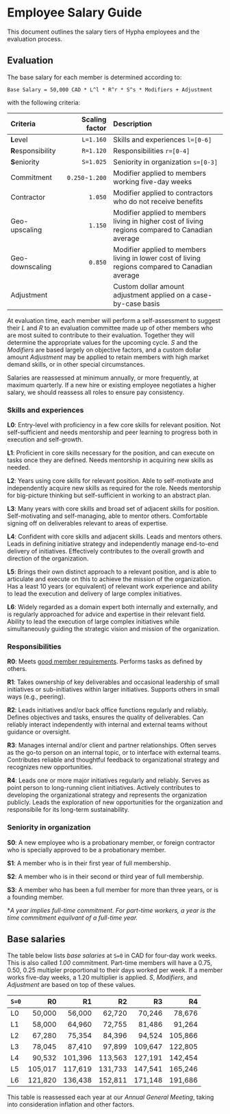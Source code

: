 # Employee Salary Guide

This document outlines the salary tiers of Hypha employees and the evaluation process.

## Evaluation

The base salary for each member is determined according to:

```
Base Salary = 50,000 CAD * L^l * R^r * S^s * Modifiers + Adjustment
```

with the following criteria:

| Criteria           | Scaling factor  | Description                                                                                      |
|:-------------------|----------------:|:-------------------------------------------------------------------------------------------------|
| **L**evel          |       `L=1.160` | Skills and experiences `l=[0-6]`                                                                 |
| **R**esponsibility |       `R=1.120` | Responsibilities `r=[0-4]`                                                                       |
| **S**eniority      |       `S=1.025` | Seniority in organization `s=[0-3]`                                                              |
| Commitment         | `0.250`-`1.200` | Modifier applied to members working five-day weeks                                               |
| Contractor         |         `1.050` | Modifier applied to contractors who do not receive benefits                                      |
| Geo-upscaling      |         `1.150` | Modifier applied to members living in higher cost of living regions compared to Canadian average |
| Geo-downscaling    |         `0.850` | Modifier applied to members living in lower cost of living regions compared to Canadian average  |
| Adjustment         |                 | Custom dollar amount adjustment applied on a case-by-case basis                                  |

At evaluation time, each member will perform a self-assessment to suggest their *L* and *R* to an evaluation committee made up of other members who are most suited to contribute to their evaluation. Together they will determine the appropriate values for the upcoming cycle. *S* and the *Modifiers* are based largely on objective factors, and a custom dollar amount *Adjustment* may be applied to retain members with high market demand skills, or in other special circumstances.

Salaries are reassessed at minimum annually, or more frequently, at maximum quarterly. If a new hire or existing employee negotiates a higher salary, we should reassess all roles to ensure pay consistency.

### Skills and experiences

**L0**: Entry-level with proficiency in a few core skills for relevant position. Not self-sufficient and needs mentorship and peer learning to progress both in execution and self-growth.

**L1**: Proficient in core skills necessary for the position, and can execute on tasks once they are defined. Needs mentorship in acquiring new skills as needed.

**L2**: Years using core skills for relevant position. Able to self-motivate and independently acquire new skills as required for the role. Needs mentorship for big-picture thinking but self-sufficient in working to an abstract plan.

**L3**: Many years with core skills and broad set of adjacent skills for position. Self-motivating and self-managing, able to mentor others. Comfortable signing off on deliverables relevant to areas of expertise.

**L4**: Confident with core skills and adjacent skills. Leads and mentors others. Leads in defining initiative strategy and independently manage end-to-end delivery of initiatives. Effectively contributes to the overall growth and direction of the organization.

**L5**: Brings their own distinct approach to a relevant position, and is able to articulate and execute on this to achieve the mission of the organization. Has a least 10 years (or equivalent) of relevant work experience and ability to lead the execution and delivery of large complex initiatives.

**L6**: Widely regarded as a domain expert both internally and externally, and is regularly approached for advice and expertise in their relevant field. Ability to lead the execution of large complex initiatives while simultaneously guiding the strategic vision and mission of the organization.

### Responsibilities

**R0**: Meets [good member requirements](https://handbook.hypha.coop/member-workers.html#being-a-good-member). Performs tasks as defined by others.

**R1**: Takes ownership of key deliverables and occasional leadership of small initiatives or sub-initiatives within larger initiatives. Supports others in small ways (e.g., peering).

**R2**: Leads initiatives and/or back office functions regularly and reliably. Defines objectives and tasks, ensures the quality of deliverables. Can reliably interact independently with internal and external teams without guidance or oversight.

**R3**: Manages internal and/or client and partner relationships. Often serves as the go-to person on an internal topic, or to interface with external teams. Contributes reliable and thoughtful feedback to organizational strategy and recognizes new opportunities.

**R4**: Leads one or more major initiatives regularly and reliably. Serves as point person to long-running client initiatives. Actively contributes to developing the organizational strategy and represents the organization publicly. Leads the exploration of new opportunities for the organization and responsibile for its long-term sustainability.

### Seniority in organization

**S0**: A new employee who is a probationary member, or foreign contractor who is specially approved to be a probationary member.

**S1**: A member who is in their first year of full membership.

**S2**: A member who is in their second or third year of full membership.

**S3**: A member who has been a full member for more than three years, or is a founding member.

**A year implies full-time commitment. For part-time workers, a year is the time commitment equilvant of a full-time year.*

## Base salaries

The table below lists *base salaries* at `S=0` in CAD for four-day work weeks. This is also called *1.00* commitment. Part-time members will have a 0.75, 0.50, 0.25 multipler proportional to their days worked per week. If a member works five-day weeks, a 1.20 multiplier is applied. *S*, *Modifiers*, and *Adjustment* are based on top of these values.

|`S=0`| R0      | R1      | R2      | R3      | R4      |
|:----|--------:|--------:|--------:|--------:|--------:|
| L0  |  50,000 |  56,000 |  62,720 |  70,246 |  78,676 |
| L1  |  58,000 |  64,960 |  72,755 |  81,486 |  91,264 |
| L2  |  67,280 |  75,354 |  84,396 |  94,524 | 105,866 |
| L3  |  78,045 |  87,410 |  97,899 | 109,647 | 122,805 |
| L4  |  90,532 | 101,396 | 113,563 | 127,191 | 142,454 |
| L5  | 105,017 | 117,619 | 131,733 | 147,541 | 165,246 |
| L6  | 121,820 | 136,438 | 152,811 | 171,148 | 191,686 |

This table is reassessed each year at our *Annual General Meeting*, taking into consideration inflation and other factors.
